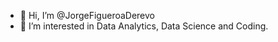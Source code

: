 - 👋 Hi, I’m @JorgeFigueroaDerevo
- 👀 I’m interested in Data Analytics, Data Science and Coding.

<!---
JorgeFigueroaDerevo/JorgeFigueroaDerevo is a ✨ special ✨ repository because its `README.md` (this file) appears on your GitHub profile.
You can click the Preview link to take a look at your changes.
--->
